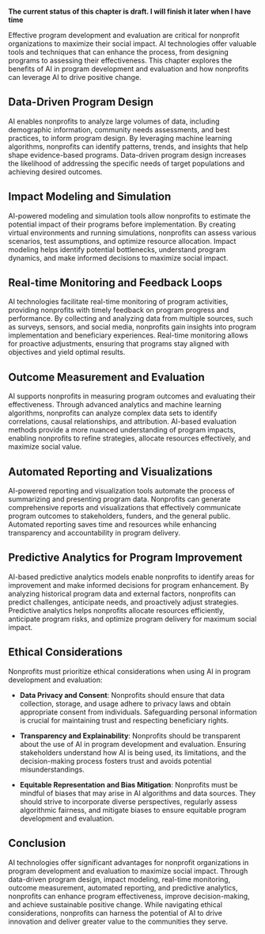 **The current status of this chapter is draft. I will finish it later when I have time**

Effective program development and evaluation are critical for nonprofit organizations to maximize their social impact. AI technologies offer valuable tools and techniques that can enhance the process, from designing programs to assessing their effectiveness. This chapter explores the benefits of AI in program development and evaluation and how nonprofits can leverage AI to drive positive change.

Data-Driven Program Design
--------------------------

AI enables nonprofits to analyze large volumes of data, including demographic information, community needs assessments, and best practices, to inform program design. By leveraging machine learning algorithms, nonprofits can identify patterns, trends, and insights that help shape evidence-based programs. Data-driven program design increases the likelihood of addressing the specific needs of target populations and achieving desired outcomes.

Impact Modeling and Simulation
------------------------------

AI-powered modeling and simulation tools allow nonprofits to estimate the potential impact of their programs before implementation. By creating virtual environments and running simulations, nonprofits can assess various scenarios, test assumptions, and optimize resource allocation. Impact modeling helps identify potential bottlenecks, understand program dynamics, and make informed decisions to maximize social impact.

Real-time Monitoring and Feedback Loops
---------------------------------------

AI technologies facilitate real-time monitoring of program activities, providing nonprofits with timely feedback on program progress and performance. By collecting and analyzing data from multiple sources, such as surveys, sensors, and social media, nonprofits gain insights into program implementation and beneficiary experiences. Real-time monitoring allows for proactive adjustments, ensuring that programs stay aligned with objectives and yield optimal results.

Outcome Measurement and Evaluation
----------------------------------

AI supports nonprofits in measuring program outcomes and evaluating their effectiveness. Through advanced analytics and machine learning algorithms, nonprofits can analyze complex data sets to identify correlations, causal relationships, and attribution. AI-based evaluation methods provide a more nuanced understanding of program impacts, enabling nonprofits to refine strategies, allocate resources effectively, and maximize social value.

Automated Reporting and Visualizations
--------------------------------------

AI-powered reporting and visualization tools automate the process of summarizing and presenting program data. Nonprofits can generate comprehensive reports and visualizations that effectively communicate program outcomes to stakeholders, funders, and the general public. Automated reporting saves time and resources while enhancing transparency and accountability in program delivery.

Predictive Analytics for Program Improvement
--------------------------------------------

AI-based predictive analytics models enable nonprofits to identify areas for improvement and make informed decisions for program enhancement. By analyzing historical program data and external factors, nonprofits can predict challenges, anticipate needs, and proactively adjust strategies. Predictive analytics helps nonprofits allocate resources efficiently, anticipate program risks, and optimize program delivery for maximum social impact.

Ethical Considerations
----------------------

Nonprofits must prioritize ethical considerations when using AI in program development and evaluation:

* **Data Privacy and Consent**: Nonprofits should ensure that data collection, storage, and usage adhere to privacy laws and obtain appropriate consent from individuals. Safeguarding personal information is crucial for maintaining trust and respecting beneficiary rights.

* **Transparency and Explainability**: Nonprofits should be transparent about the use of AI in program development and evaluation. Ensuring stakeholders understand how AI is being used, its limitations, and the decision-making process fosters trust and avoids potential misunderstandings.

* **Equitable Representation and Bias Mitigation**: Nonprofits must be mindful of biases that may arise in AI algorithms and data sources. They should strive to incorporate diverse perspectives, regularly assess algorithmic fairness, and mitigate biases to ensure equitable program development and evaluation.

Conclusion
----------

AI technologies offer significant advantages for nonprofit organizations in program development and evaluation to maximize social impact. Through data-driven program design, impact modeling, real-time monitoring, outcome measurement, automated reporting, and predictive analytics, nonprofits can enhance program effectiveness, improve decision-making, and achieve sustainable positive change. While navigating ethical considerations, nonprofits can harness the potential of AI to drive innovation and deliver greater value to the communities they serve.
